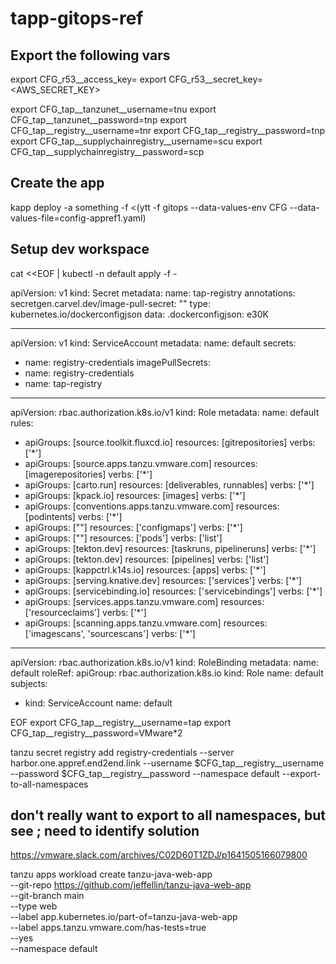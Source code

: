 # tapp-gitops-ref

## Export the following vars

export CFG_r53__access_key=<AWS ACCESS KEY>
export CFG_r53__secret_key=<AWS_SECRET_KEY>

export CFG_tap__tanzunet__username=tnu
export CFG_tap__tanzunet__password=tnp
export CFG_tap__registry__username=tnr
export CFG_tap__registry__password=tnp
export CFG_tap__supplychainregistry__username=scu
export CFG_tap__supplychainregistry__password=scp

## Create the app

kapp deploy -a something -f <(ytt -f gitops --data-values-env CFG --data-values-file=config-appref1.yaml)

## Setup dev workspace

cat <<EOF | kubectl -n default apply -f -

apiVersion: v1
kind: Secret
metadata:
  name: tap-registry
  annotations:
    secretgen.carvel.dev/image-pull-secret: ""
type: kubernetes.io/dockerconfigjson
data:
  .dockerconfigjson: e30K

---
apiVersion: v1
kind: ServiceAccount
metadata:
  name: default
secrets:
  - name: registry-credentials
imagePullSecrets:
  - name: registry-credentials
  - name: tap-registry

---
apiVersion: rbac.authorization.k8s.io/v1
kind: Role
metadata:
  name: default
rules:
- apiGroups: [source.toolkit.fluxcd.io]
  resources: [gitrepositories]
  verbs: ['*']
- apiGroups: [source.apps.tanzu.vmware.com]
  resources: [imagerepositories]
  verbs: ['*']
- apiGroups: [carto.run]
  resources: [deliverables, runnables]
  verbs: ['*']
- apiGroups: [kpack.io]
  resources: [images]
  verbs: ['*']
- apiGroups: [conventions.apps.tanzu.vmware.com]
  resources: [podintents]
  verbs: ['*']
- apiGroups: [""]
  resources: ['configmaps']
  verbs: ['*']
- apiGroups: [""]
  resources: ['pods']
  verbs: ['list']
- apiGroups: [tekton.dev]
  resources: [taskruns, pipelineruns]
  verbs: ['*']
- apiGroups: [tekton.dev]
  resources: [pipelines]
  verbs: ['list']
- apiGroups: [kappctrl.k14s.io]
  resources: [apps]
  verbs: ['*']
- apiGroups: [serving.knative.dev]
  resources: ['services']
  verbs: ['*']
- apiGroups: [servicebinding.io]
  resources: ['servicebindings']
  verbs: ['*']
- apiGroups: [services.apps.tanzu.vmware.com]
  resources: ['resourceclaims']
  verbs: ['*']
- apiGroups: [scanning.apps.tanzu.vmware.com]
  resources: ['imagescans', 'sourcescans']
  verbs: ['*']

---
apiVersion: rbac.authorization.k8s.io/v1
kind: RoleBinding
metadata:
  name: default
roleRef:
  apiGroup: rbac.authorization.k8s.io
  kind: Role
  name: default
subjects:
  - kind: ServiceAccount
    name: default

EOF
export CFG_tap__registry__username=tap
export CFG_tap__registry__password=VMware*2

tanzu secret registry add registry-credentials --server harbor.one.appref.end2end.link --username $CFG_tap__registry__username --password $CFG_tap__registry__password --namespace default --export-to-all-namespaces

## don't really want to export to all namespaces,  but see ; need to identify solution

https://vmware.slack.com/archives/C02D60T1ZDJ/p1641505166079800


tanzu apps workload create tanzu-java-web-app \
   --git-repo https://github.com/jeffellin/tanzu-java-web-app \
   --git-branch main \
   --type web \
   --label app.kubernetes.io/part-of=tanzu-java-web-app \
   --label apps.tanzu.vmware.com/has-tests=true \
   --yes \
   --namespace default